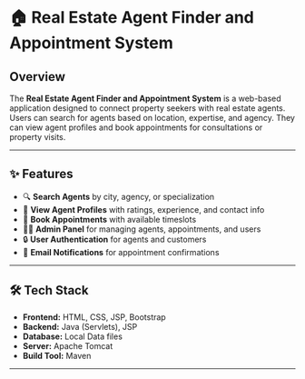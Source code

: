 # 🏠 Real Estate Agent Finder and Appointment System

## Overview

The **Real Estate Agent Finder and Appointment System** is a web-based application designed to connect property seekers with real estate agents. Users can search for agents based on location, expertise, and agency. They can view agent profiles and book appointments for consultations or property visits.

---

## ✨ Features

- 🔍 **Search Agents** by city, agency, or specialization
- 📄 **View Agent Profiles** with ratings, experience, and contact info
- 📅 **Book Appointments** with available timeslots
- 👨‍💼 **Admin Panel** for managing agents, appointments, and users
- 🔒 **User Authentication** for agents and customers
- 📧 **Email Notifications** for appointment confirmations

---

## 🛠️ Tech Stack

- **Frontend:** HTML, CSS, JSP, Bootstrap
- **Backend:** Java (Servlets), JSP
- **Database:** Local Data files
- **Server:** Apache Tomcat
- **Build Tool:** Maven

---



